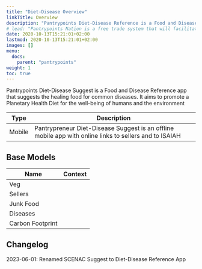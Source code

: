 ```yaml
---
title: "Diet-Disease Overview"
linkTitle: Overview
description: "Pantrypoints Diet-Disease Reference is a Food and Disease Reference app that suggests the healing food for common diseases. It aims to promote a Planetary Health Diet for the well-being of humans and the environment"
# lead: "Pantrypoints Nation is a free trade system that will facilitate prepaid trade financing for long distance purchases"
date: 2020-10-13T15:21:01+02:00
lastmod: 2020-10-13T15:21:01+02:00
images: []
menu:
  docs:
    parent: "pantrypoints"
weight: 1
toc: true
---
```



Pantrypoints Diet-Disease Suggest is a Food and Disease Reference app that suggests the healing food for common diseases. It aims to promote a Planetary Health Diet for the well-being of humans and the environment


Type | Description 
--- | ---
Mobile  | Pantrypreneur Diet-Disease Suggest is an offline mobile app with online links to sellers and to ISAIAH



## Base Models

Name | Context
---| ---
Veg | 
Sellers | 
Junk Food |
Diseases |
Carbon Footprint |



## Changelog

2023-06-01: Renamed SCENAC Suggest to Diet-Disease Reference App